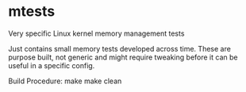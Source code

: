 # mtests
Very specific Linux kernel memory management tests

Just contains small memory tests developed across time.
These are purpose built, not generic and might require
tweaking before it can be useful in a specific config.

Build Procedure:
make
make clean
